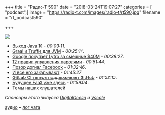 +++
title = "Радио-Т 590"
date = "2018-03-24T19:07:27"
categories = [ "podcast",]
image = "https://radio-t.com/images/radio-t/rt590.jpg"
filename = "rt_podcast590"

+++

![](https://radio-t.com/images/radio-t/rt590.jpg)

- [Выход Java 10](https://blogs.oracle.com/java-platform-group/introducing-java-se-10) - *00:03:11*.
- [Graal и Truffle для JVM](https://zeroturnaround.com/rebellabs/graal-and-truffle-for-polyglot-languages-on-jvm/) - *00:25:14*.
- [Google покупает Lytro за смешные $40M](https://techcrunch.com/2018/03/20/sources-google-is-buying-lytro-for-about-40m/) - *00:38:27*.
- [12 правил управления паролями](https://cloudplatform.googleblog.com/2018/01/12-best-practices-for-user-account.html) - *00:51:44*.
- [Позор догнал Facebook](https://thenextweb.com/facebook/2018/03/21/facebook-is-tainted-is-it-time-to-find-greener-pastures/) - *01:32:46*.
- [И все его закапывают](https://www.theverge.com/2018/3/20/17145200/brian-acton-delete-facebook-whatsapp) - *01:45:27*.
- [GitLab CI теперь поддерживает GitHub](https://techcrunch.com/2018/03/22/gitlab-adds-support-for-github/) - *01:52:15*.
- [Будущее FааS уже здесь](https://diginomica.com/2018/03/23/aws-lambda-kubernetes-future-serverless/) - *01:59:04*.
- Темы наших слушателей

*Спонсоры этого выпуска [DigitalOcean](https://www.digitalocean.com) и [Vscale](http://bit.ly/radio-t_vscale)*


[аудио](https://cdn.radio-t.com/rt_podcast590.mp3) • [лог чата](http://chat.radio-t.com/logs/radio-t-590.html)
<audio src="https://cdn.radio-t.com/rt_podcast590.mp3" preload="none"></audio>